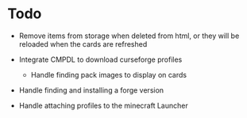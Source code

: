 # Todo
- Remove items from storage when deleted from html, or they will be reloaded when the cards are refreshed
- Integrate CMPDL to download curseforge profiles

  - Handle finding pack images to display on cards
- Handle finding and installing a forge version
- Handle attaching profiles to the minecraft Launcher

